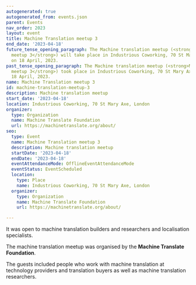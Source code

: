 ```yaml
---
autogenerated: true
autogenerated_from: events.json
parent: Events
nav_order: 2023
layout: event
title: Machine Translation meetup 3
end_date: '2023-04-18'
future_tense_opening_paragraph: The Machine translation meetup (<strong>Machine Translation
  meetup 3</strong>) will take place in Industrious Coworking, 70 St Mary Axe, London
  on 18 April, 2023.
past_tense_opening_paragraph: The Machine translation meetup (<strong>Machine Translation
  meetup 3</strong>) took place in Industrious Coworking, 70 St Mary Axe, London on
  18 April, 2023.
name: Machine Translation meetup 3
id: machine-translation-meetup-3
description: Machine translation meetup
start_date: '2023-04-18'
location: Industrious Coworking, 70 St Mary Axe, London
organizer:
  type: Organization
  name: Machine Translate Foundation
  url: https://machinetranslate.org/about/
seo:
  type: Event
  name: Machine Translation meetup 3
  description: Machine translation meetup
  startDate: '2023-04-18'
  endDate: '2023-04-18'
  eventAttendanceMode: OfflineEventAttendanceMode
  eventStatus: EventScheduled
  location:
    type: Place
    name: Industrious Coworking, 70 St Mary Axe, London
  organizer:
    type: Organization
    name: Machine Translate Foundation
    url: https://machinetranslate.org/about/

---
```

It was open to machine translation builders and researchers and localisation specialists.

The machine translation meetup was organised by the **Machine Translate Foundation**.

The guests included people who work with machine translation at technology providers and translation buyers as well as machine translation researchers.

